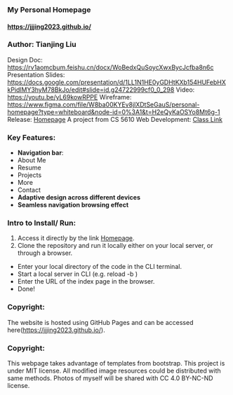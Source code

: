 ### My Personal Homepage

#### https://jjjing2023.github.io/

### Author: Tianjing Liu

Design Doc: https://rv1aomcbum.feishu.cn/docx/WoBedxQuSoycXwxBycJcfba8n6c
Presentation Slides: https://docs.google.com/presentation/d/1LL1N1HE0yGDHtKXb154HUFebHXkPidlMY3hyM78BkJo/edit#slide=id.g24722999cf0_0_298
Video: https://youtu.be/yL69kowRPPE
Wireframe: https://www.figma.com/file/W8ba00KYEv8jlXDtSeGauS/personal-homepage?type=whiteboard&node-id=0%3A1&t=H2eQyKaOSYo8Mt6g-1
Release: [Homepage](https://jjjing2023.github.io/)
A project from CS 5610 Web Development: [Class Link](https://johnguerra.co/classes/webDevelopment_fall_2023/)

### Key Features:

- **Navigation bar**:
- About Me
- Resume
- Projects
- More
- Contact
- **Adaptive design across different devices**
- **Seamless navigation browsing effect**

### Intro to Install/ Run:

1. Access it directly by the link [Homepage](https://jjjing2023.github.io/).
2. Clone the repository and run it locally either on your local server, or through a browser.

- Enter your local directory of the code in the CLI terminal.
- Start a local server in CLI (e.g. reload -b )
- Enter the URL of the index page in the browser.
- Done!

### Copyright:

The website is hosted using GitHub Pages and can be accessed here(https://jjjing2023.github.io/).

### Copyright:

This webpage takes advantage of templates from bootstrap. This project is under MIT license. All modified image resources could be distributed with same methods. Photos of myself will be shared with CC 4.0 BY-NC-ND license.
